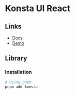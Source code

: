 # Konsta UI React

<!--
https://github.com/akrindev/smeduverse-gemini

https://github.com/SamX23/food-order-app
https://github.com/robertkleinschuster/my-turborepo
https://github.com/jkhaui/castro
https://github.com/forkfacts/forkfacts-v2
https://github.com/search?q=repo%3ALightDotSo%2FWallet%20konsta%2Freact&type=code
https://github.com/floberlin/peer-n-pay
https://github.com/bartomolina/raven
https://github.com/bartomolina/lens-pwa
https://github.com/Q1Tker/rekt-spin
https://github.com/kamescg/Wallet
-->

## Links

- [Docs](https://konstaui.com/react)
- [Demo](https://konstaui.com/kitchen-sink/react/dist/)

## Library

### Installation

```sh
# Using pnpm
pnpm add konsta
```
